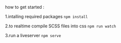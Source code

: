 how to get started : 

1.intalling required packages
`npm install`

2.to realtime compile SCSS files into css
`npm run watch`

3.run a liveserver 
`npm serve`
